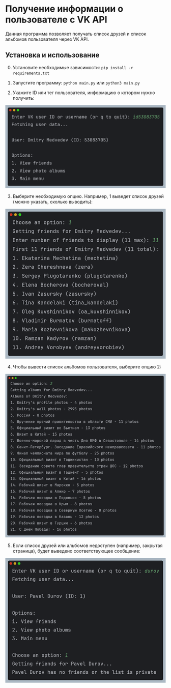 # Получение информации о пользователе с VK API

Данная программа позволяет получать список друзей и список альбомов пользователя через VK API.

## Установка и использование

0. Установите необходимые зависимости: `pip install -r requirements.txt`

1. Запустите программу: `python main.py` или `python3 main.py`

2. Укажите ID или тег пользователя, информацию о котором нужно получить:
<img width=600 src="resources/choose_the_user.png" alt="here was an image">

3. Выберите необходимую опцию. Например, 1 выведет список друзей (можно указать, сколько выводить):
<img width=600 src="resources/get_friends.png" alt="here was an image">

4. Чтобы вывести список альбомов пользователя, выберите опцию 2:
<img width=600 src="resources/get_albums.png" alt="here was an image">

5. Если список друзей или альбомов недоступен (например, закрытая страница), будет выведено соответствующее сообщение:
<img width=600 src="resources/private_friends.png" alt="here was an image">
